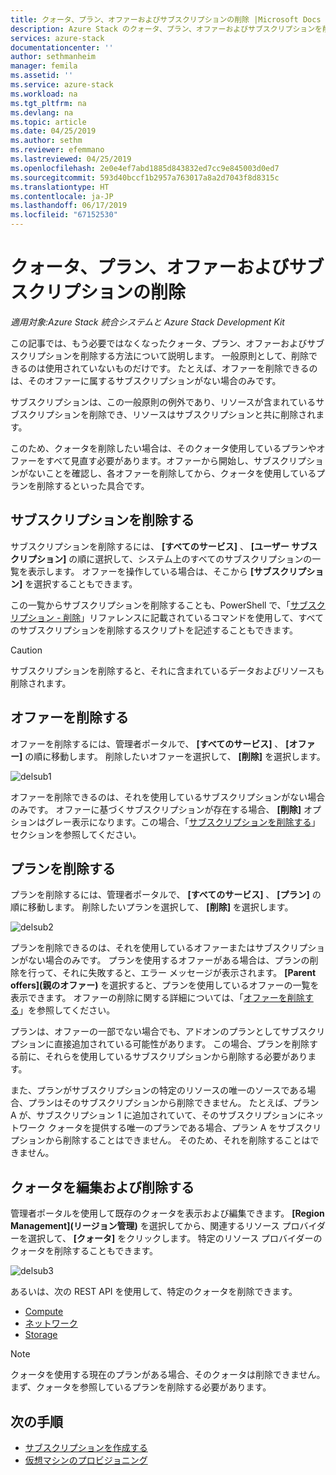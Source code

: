 ```yaml
---
title: クォータ、プラン、オファーおよびサブスクリプションの削除 |Microsoft Docs
description: Azure Stack のクォータ、プラン、オファーおよびサブスクリプションを削除する方法について説明します。
services: azure-stack
documentationcenter: ''
author: sethmanheim
manager: femila
ms.assetid: ''
ms.service: azure-stack
ms.workload: na
ms.tgt_pltfrm: na
ms.devlang: na
ms.topic: article
ms.date: 04/25/2019
ms.author: sethm
ms.reviewer: efemmano
ms.lastreviewed: 04/25/2019
ms.openlocfilehash: 2e0e4ef7abd1885d843832ed7cc9e845003d0ed7
ms.sourcegitcommit: 593d40bccf1b2957a763017a8a2d7043f8d8315c
ms.translationtype: HT
ms.contentlocale: ja-JP
ms.lasthandoff: 06/17/2019
ms.locfileid: "67152530"
---
```

# <a name="delete-quotas-plans-offers-and-subscriptions"></a>クォータ、プラン、オファーおよびサブスクリプションの削除

*適用対象:Azure Stack 統合システムと Azure Stack Development Kit*

この記事では、もう必要ではなくなったクォータ、プラン、オファーおよびサブスクリプションを削除する方法について説明します。 一般原則として、削除できるのは使用されていないものだけです。 たとえば、オファーを削除できるのは、そのオファーに属するサブスクリプションがない場合のみです。

サブスクリプションは、この一般原則の例外であり、リソースが含まれているサブスクリプションを削除でき、リソースはサブスクリプションと共に削除されます。

このため、クォータを削除したい場合は、そのクォータ使用しているプランやオファーをすべて見直す必要があります。オファーから開始し、サブスクリプションがないことを確認し、各オファーを削除してから、クォータを使用しているプランを削除するといった具合です。

## <a name="delete-a-subscription"></a>サブスクリプションを削除する

サブスクリプションを削除するには、 **[すべてのサービス]** 、 **[ユーザー サブスクリプション]** の順に選択して、システム上のすべてのサブスクリプションの一覧を表示します。 オファーを操作している場合は、そこから **[サブスクリプション]** を選択することもできます。

この一覧からサブスクリプションを削除することも、PowerShell で、「[サブスクリプション - 削除](/rest/api/azurestack/subscriptions/delete)」リファレンスに記載されているコマンドを使用して、すべてのサブスクリプションを削除するスクリプトを記述することもできます。

> [!CAUTION]
> サブスクリプションを削除すると、それに含まれているデータおよびリソースも削除されます。

## <a name="delete-an-offer"></a>オファーを削除する

オファーを削除するには、管理者ポータルで、 **[すべてのサービス]** 、 **[オファー]** の順に移動します。 削除したいオファーを選択して、 **[削除]** を選択します。

![delsub1](media/azure-stack-delete-offer/delsub1.png)

オファーを削除できるのは、それを使用しているサブスクリプションがない場合のみです。 オファーに基づくサブスクリプションが存在する場合、 **[削除]** オプションはグレー表示になります。この場合、「[サブスクリプションを削除する](#delete-a-subscription)」セクションを参照してください。

## <a name="delete-a-plan"></a>プランを削除する

プランを削除するには、管理者ポータルで、 **[すべてのサービス]** 、 **[プラン]** の順に移動します。 削除したいプランを選択して、 **[削除]** を選択します。

![delsub2](media/azure-stack-delete-offer/delsub2.png)

プランを削除できるのは、それを使用しているオファーまたはサブスクリプションがない場合のみです。 プランを使用するオファーがある場合は、プランの削除を行って、それに失敗すると、エラー メッセージが表示されます。 **[Parent offers]\(親のオファー\)** を選択すると、プランを使用しているオファーの一覧を表示できます。 オファーの削除に関する詳細については、「[オファーを削除する](#delete-an-offer)」を参照してください。

プランは、オファーの一部でない場合でも、アドオンのプランとしてサブスクリプションに直接追加されている可能性があります。 この場合、プランを削除する前に、それらを使用しているサブスクリプションから削除する必要があります。

また、プランがサブスクリプションの特定のリソースの唯一のソースである場合、プランはそのサブスクリプションから削除できません。 たとえば、プラン A が、サブスクリプション 1 に追加されていて、そのサブスクリプションにネットワーク クォータを提供する唯一のプランである場合、プラン A をサブスクリプションから削除することはできません。 そのため、それを削除することはできません。

## <a name="edit-and-delete-a-quota"></a>クォータを編集および削除する

管理者ポータルを使用して既存のクォータを表示および編集できます。 **[Region Management]\(リージョン管理\)** を選択してから、関連するリソース プロバイダーを選択して、 **[クォータ]** をクリックします。 特定のリソース プロバイダーのクォータを削除することもできます。

![delsub3](media/azure-stack-delete-offer/delsub3.png)

あるいは、次の REST API を使用して、特定のクォータを削除できます。

- [Compute](/rest/api/azurestack/quotas%20(compute)/delete)
- [ネットワーク](/rest/api/azurestack/quotas%20(network)/delete)
- [Storage](/rest/api/azurestack/storagequotas/delete)

> [!NOTE]
> クォータを使用する現在のプランがある場合、そのクォータは削除できません。 まず、クォータを参照しているプランを削除する必要があります。

## <a name="next-steps"></a>次の手順

- [サブスクリプションを作成する](azure-stack-subscribe-plan-provision-vm.md)
- [仮想マシンのプロビジョニング](../user/azure-stack-create-vm-template.md)